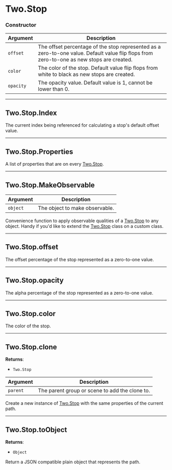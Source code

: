 # Two.Stop






### Constructor


| Argument | Description |
| ---- | ----------- |
| `offset` | The offset percentage of the stop represented as a zero-to-one value. Default value flip flops from zero-to-one as new stops are created. |
| `color` | The color of the stop. Default value flip flops from white to black as new stops are created. |
| `opacity` | The opacity value. Default value is 1, cannot be lower than 0. |



---

<div class="static">

## Two.Stop.Index






The current index being referenced for calculating a stop's default offset value.









</div>



---

<div class="static">

## Two.Stop.Properties






A list of properties that are on every [Two.Stop](/documentation/stop).









</div>



---

<div class="static">

## Two.Stop.MakeObservable








| Argument | Description |
| ---- | ----------- |
| `object` | The object to make observable. |


Convenience function to apply observable qualities of a [Two.Stop](/documentation/stop) to any object. Handy if you'd like to extend the [Two.Stop](/documentation/stop) class on a custom class.



</div>



---

<div class="instance">

## Two.Stop.offset






The offset percentage of the stop represented as a zero-to-one value.









</div>



---

<div class="instance">

## Two.Stop.opacity






The alpha percentage of the stop represented as a zero-to-one value.









</div>



---

<div class="instance">

## Two.Stop.color






The color of the stop.









</div>



---

<div class="instance">

## Two.Stop.clone


__Returns__:



+ `Two.Stop`











| Argument | Description |
| ---- | ----------- |
| `parent` | The parent group or scene to add the clone to. |


Create a new instance of [Two.Stop](/documentation/stop) with the same properties of the current path.



</div>



---

<div class="instance">

## Two.Stop.toObject


__Returns__:



+ `Object`













Return a JSON compatible plain object that represents the path.



</div>


